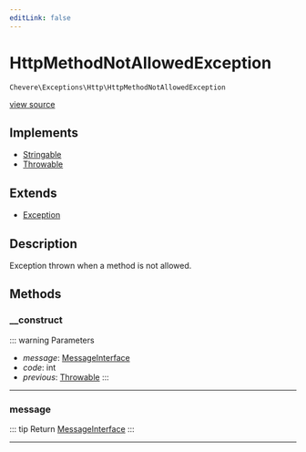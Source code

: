 ```yaml
---
editLink: false
---
```


# HttpMethodNotAllowedException

`Chevere\Exceptions\Http\HttpMethodNotAllowedException`

[view source](https://github.com/chevere/chevere/blob/main/src/Chevere/Exceptions/Http/HttpMethodNotAllowedException.php)

## Implements

- [Stringable](https://www.php.net/manual/class.stringable)
- [Throwable](https://www.php.net/manual/class.throwable)

## Extends

- [Exception](../Core/Exception.md)

## Description

Exception thrown when a method is not allowed.

## Methods

### __construct

::: warning Parameters
- *message*: [MessageInterface](../../Interfaces/Message/MessageInterface.md)
- *code*: int
- *previous*: [Throwable](https://www.php.net/manual/class.throwable)
:::

---

### message

::: tip Return
[MessageInterface](../../Interfaces/Message/MessageInterface.md)
:::

---

